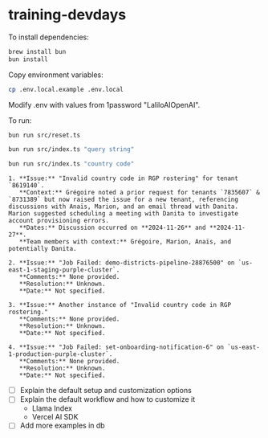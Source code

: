 # training-devdays

To install dependencies:

```bash
brew install bun
bun install
```

Copy environment variables:

```bash
cp .env.local.example .env.local
```

Modify .env with values from 1password "LaliloAIOpenAI".

To run:

```bash
bun run src/reset.ts

bun run src/index.ts "query string"
```

```bash
bun run src/index.ts "country code"
```

```
1. **Issue:** "Invalid country code in RGP rostering" for tenant `8619140`.
   **Context:** Grégoire noted a prior request for tenants `7835607` & `8731389` but now raised the issue for a new tenant, referencing discussions with Anaïs, Marion, and an email thread with Danita. Marion suggested scheduling a meeting with Danita to investigate account provisioning errors.
   **Dates:** Discussion occurred on **2024-11-26** and **2024-11-27**.
   **Team members with context:** Grégoire, Marion, Anaïs, and potentially Danita.

2. **Issue:** "Job Failed: demo-districts-pipeline-28876500" on `us-east-1-staging-purple-cluster`.
   **Comments:** None provided.
   **Resolution:** Unknown.
   **Date:** Not specified.

3. **Issue:** Another instance of "Invalid country code in RGP rostering."
   **Comments:** None provided.
   **Resolution:** Unknown.
   **Date:** Not specified.

4. **Issue:** "Job Failed: set-onboarding-notification-6" on `us-east-1-production-purple-cluster`.
   **Comments:** None provided.
   **Resolution:** Unknown.
   **Date:** Not specified.
```

- [ ] Explain the default setup and customization options
- [ ] Explain the default workflow and how to customize it
  - Llama Index
  - Vercel AI SDK
- [ ] Add more examples in db
